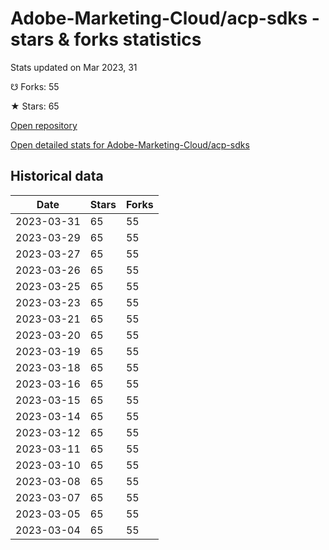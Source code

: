# Adobe-Marketing-Cloud/acp-sdks - stars & forks statistics

Stats updated on Mar 2023, 31

☋ Forks: 55

★ Stars: 65

[Open repository](https://github.com/Adobe-Marketing-Cloud/acp-sdks)

[Open detailed stats for Adobe-Marketing-Cloud/acp-sdks](https://reviewgithub.com/rep/Adobe-Marketing-Cloud/acp-sdks)

## Historical data
| Date | Stars | Forks |
|------|-------|-------|
| 2023-03-31 | 65 | 55 | 
| 2023-03-29 | 65 | 55 | 
| 2023-03-27 | 65 | 55 | 
| 2023-03-26 | 65 | 55 | 
| 2023-03-25 | 65 | 55 | 
| 2023-03-23 | 65 | 55 | 
| 2023-03-21 | 65 | 55 | 
| 2023-03-20 | 65 | 55 | 
| 2023-03-19 | 65 | 55 | 
| 2023-03-18 | 65 | 55 | 
| 2023-03-16 | 65 | 55 | 
| 2023-03-15 | 65 | 55 | 
| 2023-03-14 | 65 | 55 | 
| 2023-03-12 | 65 | 55 | 
| 2023-03-11 | 65 | 55 | 
| 2023-03-10 | 65 | 55 | 
| 2023-03-08 | 65 | 55 | 
| 2023-03-07 | 65 | 55 | 
| 2023-03-05 | 65 | 55 | 
| 2023-03-04 | 65 | 55 | 

